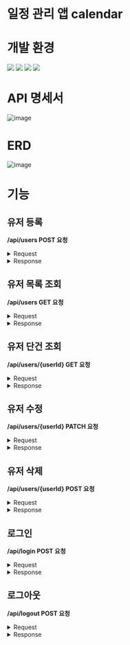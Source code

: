 # 일정 관리 앱 calendar

# 개발 환경
<div>
  <img src="https://img.shields.io/badge/java-007396?style=for-the-badge&logo=java&logoColor=white"> 
  <img src="https://img.shields.io/badge/mysql-4479A1?style=for-the-badge&logo=mysql&logoColor=white">
  <img src="https://img.shields.io/badge/spring-6DB33F?style=for-the-badge&logo=spring&logoColor=white">
  <img src="https://img.shields.io/badge/Gradle-02303A.svg?style=for-the-badge&logo=Gradle&logoColor=white">
</div>

# API 명세서

![image](https://github.com/user-attachments/assets/2965cfcd-f637-407c-8e0f-c2d3a8ca45dc)

# ERD

![image](https://github.com/user-attachments/assets/024f32f6-ddd2-41c1-afec-48f3ce31596d)

# 기능

## 유저 등록

**/api/users POST 요청**

<details>
  <summary>Request</summary>
  
```
{
    "username" : "tgg",
    "email" : "scie429@gmail.com",
    "password" : "1234"
}
```
- username -> 유저 이름
- email -> 유저 이메일
- password -> 비밀번호

</details>

<details>
<summary>Response</summary>
  
성공
```
{
    "userId": 1,
    "username": "tgg",
    "email": "scie430@gmail.com",
    "createdDate": "2025-02-07 17:04:41",
    "updatedDate": "2025-02-07 17:04:41"
}
```
- userId -> 유저 식별자
- username -> 유저 이름
- email -> 유저 이메일
- createDate -> 유저 생성일
- updatedDate -> 유저 수정일

실패
```
{
    "username": "이름은 필수 입력 값입니다."
}
```
- 400 Bad Request
- username 필수로 입력 해야됩니다.

```
{
    "email": "이메일은 필수 입력 값입니다."
}
```
- 400 Bad Request
- email은 필수로 입력 해야됩니다.

```
{
  "password": "비밀번호는 필수 입력 값입니다."
}
```
- 400 Bad Request
- password는 필수로 입력 해야됩니다.

```
{
    "email": "올바른 이메일 형식이 아닙니다."
}
```
- 400 Bad Request
- 올바른 이메일 형식을 입력 해야됩니다.

```
{
    "message": "이미 사용 중인 이메일입니다."
}
```
- 409 Conflict
- 중복된 이메일을 입력할 수 없습니다.
</details>







## 유저 목록 조회

**/api/users GET 요청**

<details>
<summary>Request</summary>

- api/users GET 요청하면 됩니다.
    
</details>

<details>
<summary>Response</summary>
  
성공
```
[
    {
        "userId": 1,
        "username": "tgg",
        "email": "scie430@gmail.com",
        "createdDate": "2025-02-07 17:04:41",
        "updatedDate": "2025-02-07 17:04:41"
    },
    {
        "userId": 2,
        "username": "tgg2",
        "email": "scie429@gmail.com",
        "createdDate": "2025-02-07 17:05:13",
        "updatedDate": "2025-02-07 17:05:13"
    }
]
```
- userId -> 유저 식별자
- username -> 유저 이름
- email -> 유저 이메일
- createDate -> 유저 생성일
- updatedDate -> 유저 수정일

유저가 없을 경우
```
[]
```
- 유저가 존재하지 않으면 빈 리스트를 반환합니다.
</details>








## 유저 단건 조회

**/api/users/{userId} GET 요청**

<details>
<summary>Request</summary>

- api/users/{userId} GET 요청하면 됩니다.
    
</details>

<details>
<summary>Response</summary>
  
성공
```
{
    "userId": 1,
    "username": "ss",
    "email": "scie430@gmail.com",
    "createdDate": "2025-02-07 17:04:41",
    "updatedDate": "2025-02-07 17:05:57"
}
```
- userId -> 유저 식별자
- username -> 유저 이름
- email -> 유저 이메일
- createDate -> 유저 생성일
- updatedDa -> 유저 수정일

실패
```
{
    "message": "userId에 해당하는 유저가 없습니다."
}
```
- 404 Not Found
- 존재하지 않는 유저에 대해 요청하면 에러가 발생합니다.
</details>








## 유저 수정

**/api/users/{userId} PATCH 요청**

<details>
<summary>Request</summary>

```
{
    "username" : "ss",
    "password" : "123"
}
```
- username -> 유저 이름
- password -> 비밀번호
    
</details>

<details>
<summary>Response</summary>
  
성공
```
{
    "userId": 1,
    "username": "ss",
    "email": "scie430@gmail.com",
    "createdDate": "2025-02-07 17:04:41",
    "updatedDate": "2025-02-07 17:05:57"
}
```
- userId -> 유저 식별자
- username -> 유저 이름
- email -> 유저 이메일
- createDate -> 유저 생성일
- updatedDate -> 유저 수정일

실패
```
{
    "message": "로그인이 필요합니다."
}
```
- 401 Unauthorized
- 로그인하지 않으면 수정 요청을 할 수 없습니다.

```
{
    "message": "유저에 대한 접근 권한이 없습니다."
}
```
- 403 Forbidden
- 로그인한 유저가 아닌 유저에 대한 수정 요청을 할 수 없습니다.

```
{
    "username": "이름은 필수 입력 값입니다."
}
```
- 400 Bad Request
- username은 필수로 입력 해야됩니다.

```
{
    "password": "비밀번호는 필수 입력 값입니다,"
}
```
- 400 Bad Request
- password는 필수로 입력 해야됩니다.

```
{
    "message": "비밀번호가 잘못되었습니다."
}
```
- 401 Unauthorized
- 비밀번호가 틀리면 오류가 발생합니다.
</details>








## 유저 삭제

**/api/users/{userId} POST 요청**

<details>
<summary>Request</summary>

```
{
    "password" : "123"
}
```
- password -> 비밀번호
    
</details>

<details>
<summary>Response</summary>
  
성공
```
{
    "message": "로그아웃 되었습니다."
}
```
- 유저가 삭제되었으므로 자동으로 로그아웃 됩니다.
- 로그아웃이 성공되었다는 메시지를 반환합니다.

실패
```
{
    "message": "로그인이 필요합니다."
}
```
- 401 Unauthorized
- 로그인하지 않으면 삭제 요청을 할 수 없습니다.

```
{
    "message": "유저에 대한 접근 권한이 없습니다."
}
```
- 403 Forbidden
- 로그인한 유저가 아닌 유저에 대한 삭제제 요청을 할 수 없습니다.

```
{
    "password": "비밀번호는 필수 입력 값입니다,"
}
```
- 400 Bad Request
- password는 필수로 입력 해야됩니다.

```
{
    "message": "비밀번호가 잘못되었습니다."
}
```
- 401 Unauthorized
- 비밀번호가 틀리면 오류가 발생합니다.
</details>















## 로그인

**/api/login POST 요청**

<details>
<summary>Request</summary>

```
{
    "email" : "scie429@gmail.com",
    "password" : "1234"
}
```
- email -> 유저 이메
- password -> 비밀번호
    
</details>

<details>
<summary>Response</summary>
  
성공
```
{
    "userId": 1,
    "username": "xx",
    "email": "scie429@gmail.com",
    "createdDate": "2025-02-07 17:12:09",
    "updatedDate": "2025-02-07 17:40:51"
}
```
- userId -> 유저 식별자
- username -> 유저 이름
- email -> 유저 이메일
- createDate -> 유저 생성일
- updatedDate -> 유저 수정일

실패
```
{
    "email": "올바른 이메일 형식이 아닙니다."
}
```
- 400 Bad Request
- 올바른 이메일 형식을 입력해야 됩니다.

```
{
    "message": "해당 이메일로 등록된 유저가 없습니다."
}
```
- 404 Not Found
- 이메일로 등록된 유저가 없으면 에러가 발생합니다.

```
{
    "password": "비밀번호는 필수 입력 값입니다,"
}
```
- 400 Bad Request
- password는 필수로 입력 해야됩니다.

```
{
    "message": "비밀번호가 잘못되었습니다."
}
```
- 401 Unauthorized
- 비밀번호가 틀리면 오류가 발생합니다.
</details>
















## 로그아웃

**/api/logout POST 요청**

<details>
<summary>Request</summary>

- 빈 body로 요청하면 됩니다.
    
</details>

<details>
<summary>Response</summary>
  
성공
```
{
    "message": "로그아웃 되었습니다."
}
```
- 로그아웃이 성공되었다는 메시지를 반환합니다.

실패
- 세션을 지우는 것이므로 실패하지 않습니다.
</details>









